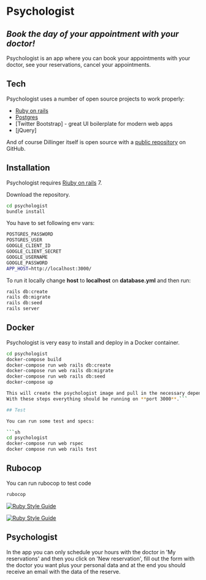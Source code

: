 # Psychologist
## _Book the day of your appointment with your doctor!_


Psychologist is an app where you can book your appointments with your doctor, see your reservations, cancel your appointments.

## Tech

Psychologist uses a number of open source projects to work properly:

- [Ruby on rails](https://rubyonrails.org/)
- [Postgres](https://www.postgresql.org/)
- [Twitter Bootstrap] - great UI boilerplate for modern web apps
- [jQuery]

And of course Dillinger itself is open source with a [public repository](https://github.com/julio1741/psychologist)
 on GitHub.

## Installation

Psychologist requires [Riuby on rails](https://rubyonrails.org/) 7.

Download the repository.

```sh
cd psychologist
bundle install
```

You have to set following env vars:

```sh
POSTGRES_PASSWORD
POSTGRES_USER
GOOGLE_CLIENT_ID
GOOGLE_CLIENT_SECRET
GOOGLE_USERNAME
GOOGLE_PASSWORD
APP_HOST=http://localhost:3000/
```

To run it locally change **host** to **localhost** on **database.yml** and then  run:

```sh
rails db:create
rails db:migrate
rails db:seed
rails server
```


## Docker

Psychologist is very easy to install and deploy in a Docker container.

```sh
cd psychologist
docker-compose build
docker-compose run web rails db:create
docker-compose run web rails db:migrate
docker-compose run web rails db:seed
docker-compose up

This will create the psychologist image and pull in the necessary dependencies.
With these steps everything should be running on **port 3000**.```

## Test

You can run some test and specs:

```sh
cd psychologist
docker-compose run web rspec
docker compose run web rails test
```
## Rubocop

You can run rubocop to test code
```sh
rubocop
```
[![Ruby Style Guide](https://img.shields.io/badge/code_style-rubocop-brightgreen.svg)](https://github.com/rubocop/rubocop)

[![Ruby Style Guide](https://img.shields.io/badge/code_style-community-brightgreen.svg)](https://rubystyle.guide)

## Psychologist

In the app you can only schedule your hours with the doctor in 'My reservations' and then you click on 'New reservation', fill out the form with the doctor you want plus your personal data and at the end you should receive an email with the data of the reserve.
